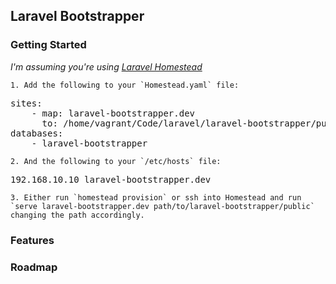 ## Laravel Bootstrapper

### Getting Started

*I'm assuming you're using [Laravel Homestead](http://laravel.com/docs/5.1/homestead)*

    1. Add the following to your `Homestead.yaml` file:

<pre>
sites:
    - map: laravel-bootstrapper.dev
      to: /home/vagrant/Code/laravel/laravel-bootstrapper/public
databases:
    - laravel-bootstrapper
</pre> 

    2. And the following to your `/etc/hosts` file:

<pre>
192.168.10.10 laravel-bootstrapper.dev
</pre>

    3. Either run `homestead provision` or ssh into Homestead and run `serve laravel-bootstrapper.dev path/to/laravel-bootstrapper/public` changing the path accordingly.

### Features

### Roadmap